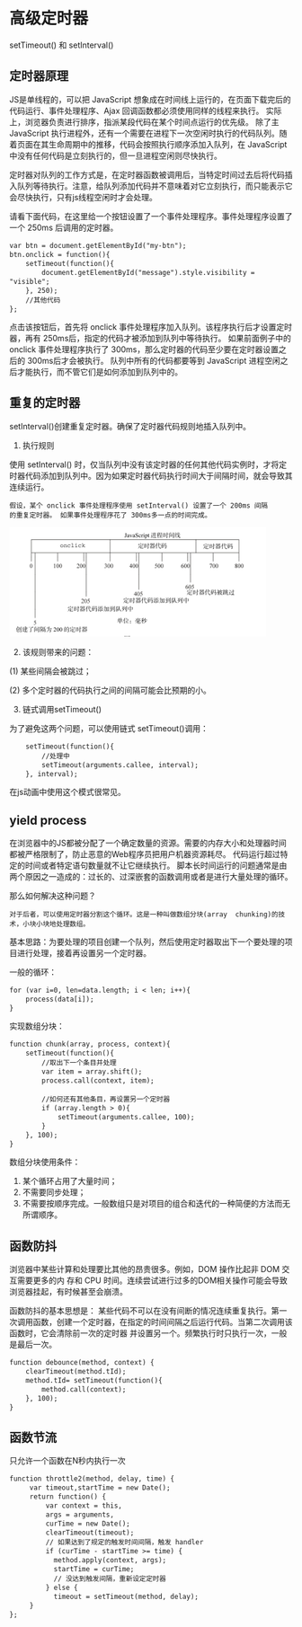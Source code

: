 # 高级定时器

 setTimeout() 和 setInterval()

## 定时器原理
JS是单线程的，可以把 JavaScript 想象成在时间线上运行的，在页面下载完后的代码运行、事件处理程序、Ajax 回调函数都必须使用同样的线程来执行。
实际上，浏览器负责进行排序，指派某段代码在某个时间点运行的优先级。
除了主 JavaScript 执行进程外，还有一个需要在进程下一次空闲时执行的代码队列。随着页面在其生命周期中的推移，代码会按照执行顺序添加入队列，在 JavaScript 中没有任何代码是立刻执行的，但一旦进程空闲则尽快执行。

定时器对队列的工作方式是，在定时器函数被调用后，当特定时间过去后将代码插入队列等待执行。注意，给队列添加代码并不意味着对它立刻执行，而只能表示它会尽快执行，只有js线程空闲时才会处理。

请看下面代码，在这里给一个按钮设置了一个事件处理程序。事件处理程序设置了一个 250ms 后调用的定时器。

    var btn = document.getElementById("my-btn");
    btn.onclick = function(){
        setTimeout(function(){
            document.getElementById("message").style.visibility = "visible";
        }, 250);
        //其他代码
    };

   点击该按钮后，首先将 onclick 事件处理程序加入队列。该程序执行后才设置定时器，再有 250ms后，指定的代码才被添加到队列中等待执行。
    如果前面例子中的 onclick 事件处理程序执行了 300ms，那么定时器的代码至少要在定时器设置之后的 300ms后才会被执行。
  队列中所有的代码都要等到 JavaScript 进程空闲之后才能执行，而不管它们是如何添加到队列中的。

## 重复的定时器
 setInterval()创建重复定时器。确保了定时器代码规则地插入队列中。

 1. 执行规则

 使用 setInterval() 时，仅当队列中没有该定时器的任何其他代码实例时，才将定时器代码添加到队列中。因为如果定时器代码执行时间大于间隔时间，就会导致其连续运行。

    假设，某个 onclick 事件处理程序使用 setInterval() 设置了一个 200ms 间隔
    的重复定时器。 如果事件处理程序花了 300ms多一点的时间完成。

   ![定时器](images/setTimeOut-1.png)

 2. 该规则带来的问题：

 (1) 某些间隔会被跳过；

 (2) 多个定时器的代码执行之间的间隔可能会比预期的小。

 3. 链式调用setTimeout()

 为了避免这两个问题，可以使用链式 setTimeout()调用：

        setTimeout(function(){
        	//处理中
            setTimeout(arguments.callee, interval);
        }, interval);

在js动画中使用这个模式很常见。

## yield process
在浏览器中的JS都被分配了一个确定数量的资源。需要的内存大小和处理器时间都被严格限制了，防止恶意的Web程序员把用户机器资源耗尽。
代码运行超过特定的时间或者特定语句数量就不让它继续执行。
脚本长时间运行的问题通常是由两个原因之一造成的：过长的、过深嵌套的函数调用或者是进行大量处理的循环。

那么如何解决这种问题？

    对于后者，可以使用定时器分割这个循环。这是一种叫做数组分块(array  chunking)的技术，小块小块地处理数组。

基本思路：为要处理的项目创建一个队列，然后使用定时器取出下一个要处理的项目进行处理，接着再设置另一个定时器。

一般的循环：

    for (var i=0, len=data.length; i < len; i++){
        process(data[i]);
    }

实现数组分块：

    function chunk(array, process, context){
        setTimeout(function(){
            //取出下一个条目并处理
            var item = array.shift();
            process.call(context, item);

            //如何还有其他条目，再设置另一个定时器
            if (array.length > 0){
                setTimeout(arguments.callee, 100);
            }
        }, 100);
    }

数组分块使用条件：

 1. 某个循环占用了大量时间；
 2. 不需要同步处理；
 3. 不需要按顺序完成。一般数组只是对项目的组合和迭代的一种简便的方法而无所谓顺序。

## 函数防抖
浏览器中某些计算和处理要比其他的昂贵很多。例如，DOM 操作比起非 DOM 交互需要更多的内
存和 CPU 时间。连续尝试进行过多的DOM相关操作可能会导致浏览器挂起，有时候甚至会崩溃。

函数防抖的基本思想是：
    某些代码不可以在没有间断的情况连续重复执行。第一次调用函数，创建一个定时器，在指定的时间间隔之后运行代码。当第二次调用该函数时，它会清除前一次的定时器
并设置另一个。频繁执行时只执行一次，一般是最后一次。

    function debounce(method, context) {
        clearTimeout(method.tId);
        method.tId= setTimeout(function(){
            method.call(context);
        }, 100);
    }

## 函数节流
只允许一个函数在N秒内执行一次

    function throttle2(method, delay, time) {
         var timeout,startTime = new Date();
         return function() {
             var context = this,
             args = arguments,
             curTime = new Date();
             clearTimeout(timeout);
             // 如果达到了规定的触发时间间隔，触发 handler
             if (curTime - startTime >= time) {
               method.apply(context, args);
               startTime = curTime;
               // 没达到触发间隔，重新设定定时器
             } else {
               timeout = setTimeout(method, delay);
         }
    };
